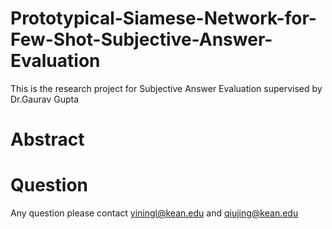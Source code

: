 # Prototypical-Siamese-Network-for-Few-Shot-Subjective-Answer-Evaluation
This is the research project for Subjective Answer Evaluation supervised by Dr.Gaurav Gupta

# Abstract

# Question
Any question please contact yiningl@kean.edu and qiujing@kean.edu
